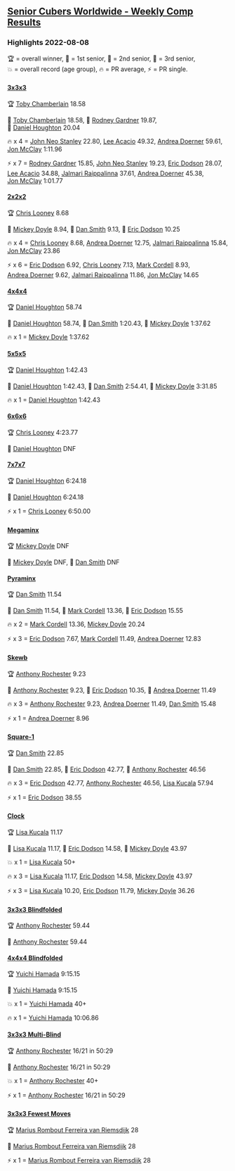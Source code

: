 <style>table {white-space: nowrap;}</style>
<link rel="stylesheet" type="text/css" href="/scw-comp/css/flags.css" />

## [Senior Cubers Worldwide - Weekly Comp Results](/scw-comp/results/)
### Highlights 2022-08-08

<span style="white-space: nowrap;">🏆 = overall winner</span>, <span style="white-space: nowrap;">🥇 = 1st senior</span>, <span style="white-space: nowrap;">🥈 = 2nd senior</span>, <span style="white-space: nowrap;">🥉 = 3rd senior</span>, <span style="white-space: nowrap;">💥 = overall record (age group)</span>, <span style="white-space: nowrap;">🔥 = PR average</span>, <span style="white-space: nowrap;">⚡ = PR single</span>.

#### [3x3x3](333.md)

<span style="white-space: nowrap;">🏆 [Toby Chamberlain](../../persons/toby_chamberlain/333.md) 18.58</span>

<span style="white-space: nowrap;">🥇 [Toby Chamberlain](../../persons/toby_chamberlain/333.md) 18.58</span>, <span style="white-space: nowrap;">🥈 [Rodney Gardner](../../persons/rodney_gardner/333.md) 19.87</span>, <span style="white-space: nowrap;">🥉 [Daniel Houghton](../../persons/daniel_houghton/333.md) 20.04</span>

🔥 x 4 = <span style="white-space: nowrap;">[John Neo Stanley](../../persons/john_neo_stanley/333.md) 22.80</span>, <span style="white-space: nowrap;">[Lee Acacio](../../persons/lee_acacio/333.md) 49.32</span>, <span style="white-space: nowrap;">[Andrea Doerner](../../persons/andrea_doerner/333.md) 59.61</span>, <span style="white-space: nowrap;">[Jon McClay](../../persons/jon_mcclay/333.md) 1:11.96</span>

⚡ x 7 = <span style="white-space: nowrap;">[Rodney Gardner](../../persons/rodney_gardner/333.md) 15.85</span>, <span style="white-space: nowrap;">[John Neo Stanley](../../persons/john_neo_stanley/333.md) 19.23</span>, <span style="white-space: nowrap;">[Eric Dodson](../../persons/eric_dodson/333.md) 28.07</span>, <span style="white-space: nowrap;">[Lee Acacio](../../persons/lee_acacio/333.md) 34.88</span>, <span style="white-space: nowrap;">[Jalmari Raippalinna](../../persons/jalmari_raippalinna/333.md) 37.61</span>, <span style="white-space: nowrap;">[Andrea Doerner](../../persons/andrea_doerner/333.md) 45.38</span>, <span style="white-space: nowrap;">[Jon McClay](../../persons/jon_mcclay/333.md) 1:01.77</span>

#### [2x2x2](222.md)

<span style="white-space: nowrap;">🏆 [Chris Looney](../../persons/chris_looney/222.md) 8.68</span>

<span style="white-space: nowrap;">🥇 [Mickey Doyle](../../persons/mickey_doyle/222.md) 8.94</span>, <span style="white-space: nowrap;">🥈 [Dan Smith](../../persons/dan_smith/222.md) 9.13</span>, <span style="white-space: nowrap;">🥉 [Eric Dodson](../../persons/eric_dodson/222.md) 10.25</span>

🔥 x 4 = <span style="white-space: nowrap;">[Chris Looney](../../persons/chris_looney/222.md) 8.68</span>, <span style="white-space: nowrap;">[Andrea Doerner](../../persons/andrea_doerner/222.md) 12.75</span>, <span style="white-space: nowrap;">[Jalmari Raippalinna](../../persons/jalmari_raippalinna/222.md) 15.84</span>, <span style="white-space: nowrap;">[Jon McClay](../../persons/jon_mcclay/222.md) 23.86</span>

⚡ x 6 = <span style="white-space: nowrap;">[Eric Dodson](../../persons/eric_dodson/222.md) 6.92</span>, <span style="white-space: nowrap;">[Chris Looney](../../persons/chris_looney/222.md) 7.13</span>, <span style="white-space: nowrap;">[Mark Cordell](../../persons/mark_cordell/222.md) 8.93</span>, <span style="white-space: nowrap;">[Andrea Doerner](../../persons/andrea_doerner/222.md) 9.62</span>, <span style="white-space: nowrap;">[Jalmari Raippalinna](../../persons/jalmari_raippalinna/222.md) 11.86</span>, <span style="white-space: nowrap;">[Jon McClay](../../persons/jon_mcclay/222.md) 14.65</span>

#### [4x4x4](444.md)

<span style="white-space: nowrap;">🏆 [Daniel Houghton](../../persons/daniel_houghton/444.md) 58.74</span>

<span style="white-space: nowrap;">🥇 [Daniel Houghton](../../persons/daniel_houghton/444.md) 58.74</span>, <span style="white-space: nowrap;">🥈 [Dan Smith](../../persons/dan_smith/444.md) 1:20.43</span>, <span style="white-space: nowrap;">🥉 [Mickey Doyle](../../persons/mickey_doyle/444.md) 1:37.62</span>

🔥 x 1 = <span style="white-space: nowrap;">[Mickey Doyle](../../persons/mickey_doyle/444.md) 1:37.62</span>

#### [5x5x5](555.md)

<span style="white-space: nowrap;">🏆 [Daniel Houghton](../../persons/daniel_houghton/555.md) 1:42.43</span>

<span style="white-space: nowrap;">🥇 [Daniel Houghton](../../persons/daniel_houghton/555.md) 1:42.43</span>, <span style="white-space: nowrap;">🥈 [Dan Smith](../../persons/dan_smith/555.md) 2:54.41</span>, <span style="white-space: nowrap;">🥉 [Mickey Doyle](../../persons/mickey_doyle/555.md) 3:31.85</span>

🔥 x 1 = <span style="white-space: nowrap;">[Daniel Houghton](../../persons/daniel_houghton/555.md) 1:42.43</span>

#### [6x6x6](666.md)

<span style="white-space: nowrap;">🏆 [Chris Looney](../../persons/chris_looney/666.md) 4:23.77</span>

<span style="white-space: nowrap;">🥇 [Daniel Houghton](../../persons/daniel_houghton/666.md) DNF</span>

#### [7x7x7](777.md)

<span style="white-space: nowrap;">🏆 [Daniel Houghton](../../persons/daniel_houghton/777.md) 6:24.18</span>

<span style="white-space: nowrap;">🥇 [Daniel Houghton](../../persons/daniel_houghton/777.md) 6:24.18</span>

⚡ x 1 = <span style="white-space: nowrap;">[Chris Looney](../../persons/chris_looney/777.md) 6:50.00</span>

#### [Megaminx](minx.md)

<span style="white-space: nowrap;">🏆 [Mickey Doyle](../../persons/mickey_doyle/minx.md) DNF</span>

<span style="white-space: nowrap;">🥇 [Mickey Doyle](../../persons/mickey_doyle/minx.md) DNF</span>, <span style="white-space: nowrap;">🥈 [Dan Smith](../../persons/dan_smith/minx.md) DNF</span>

#### [Pyraminx](pyram.md)

<span style="white-space: nowrap;">🏆 [Dan Smith](../../persons/dan_smith/pyram.md) 11.54</span>

<span style="white-space: nowrap;">🥇 [Dan Smith](../../persons/dan_smith/pyram.md) 11.54</span>, <span style="white-space: nowrap;">🥈 [Mark Cordell](../../persons/mark_cordell/pyram.md) 13.36</span>, <span style="white-space: nowrap;">🥉 [Eric Dodson](../../persons/eric_dodson/pyram.md) 15.55</span>

🔥 x 2 = <span style="white-space: nowrap;">[Mark Cordell](../../persons/mark_cordell/pyram.md) 13.36</span>, <span style="white-space: nowrap;">[Mickey Doyle](../../persons/mickey_doyle/pyram.md) 20.24</span>

⚡ x 3 = <span style="white-space: nowrap;">[Eric Dodson](../../persons/eric_dodson/pyram.md) 7.67</span>, <span style="white-space: nowrap;">[Mark Cordell](../../persons/mark_cordell/pyram.md) 11.49</span>, <span style="white-space: nowrap;">[Andrea Doerner](../../persons/andrea_doerner/pyram.md) 12.83</span>

#### [Skewb](skewb.md)

<span style="white-space: nowrap;">🏆 [Anthony Rochester](../../persons/anthony_rochester/skewb.md) 9.23</span>

<span style="white-space: nowrap;">🥇 [Anthony Rochester](../../persons/anthony_rochester/skewb.md) 9.23</span>, <span style="white-space: nowrap;">🥈 [Eric Dodson](../../persons/eric_dodson/skewb.md) 10.35</span>, <span style="white-space: nowrap;">🥉 [Andrea Doerner](../../persons/andrea_doerner/skewb.md) 11.49</span>

🔥 x 3 = <span style="white-space: nowrap;">[Anthony Rochester](../../persons/anthony_rochester/skewb.md) 9.23</span>, <span style="white-space: nowrap;">[Andrea Doerner](../../persons/andrea_doerner/skewb.md) 11.49</span>, <span style="white-space: nowrap;">[Dan Smith](../../persons/dan_smith/skewb.md) 15.48</span>

⚡ x 1 = <span style="white-space: nowrap;">[Andrea Doerner](../../persons/andrea_doerner/skewb.md) 8.96</span>

#### [Square-1](sq1.md)

<span style="white-space: nowrap;">🏆 [Dan Smith](../../persons/dan_smith/sq1.md) 22.85</span>

<span style="white-space: nowrap;">🥇 [Dan Smith](../../persons/dan_smith/sq1.md) 22.85</span>, <span style="white-space: nowrap;">🥈 [Eric Dodson](../../persons/eric_dodson/sq1.md) 42.77</span>, <span style="white-space: nowrap;">🥉 [Anthony Rochester](../../persons/anthony_rochester/sq1.md) 46.56</span>

🔥 x 3 = <span style="white-space: nowrap;">[Eric Dodson](../../persons/eric_dodson/sq1.md) 42.77</span>, <span style="white-space: nowrap;">[Anthony Rochester](../../persons/anthony_rochester/sq1.md) 46.56</span>, <span style="white-space: nowrap;">[Lisa Kucala](../../persons/lisa_kucala/sq1.md) 57.94</span>

⚡ x 1 = <span style="white-space: nowrap;">[Eric Dodson](../../persons/eric_dodson/sq1.md) 38.55</span>

#### [Clock](clock.md)

<span style="white-space: nowrap;">🏆 [Lisa Kucala](../../persons/lisa_kucala/clock.md) 11.17</span>

<span style="white-space: nowrap;">🥇 [Lisa Kucala](../../persons/lisa_kucala/clock.md) 11.17</span>, <span style="white-space: nowrap;">🥈 [Eric Dodson](../../persons/eric_dodson/clock.md) 14.58</span>, <span style="white-space: nowrap;">🥉 [Mickey Doyle](../../persons/mickey_doyle/clock.md) 43.97</span>

💥 x 1 = <span style="white-space: nowrap;">[Lisa Kucala](../../persons/lisa_kucala/clock.md) 50+</span>

🔥 x 3 = <span style="white-space: nowrap;">[Lisa Kucala](../../persons/lisa_kucala/clock.md) 11.17</span>, <span style="white-space: nowrap;">[Eric Dodson](../../persons/eric_dodson/clock.md) 14.58</span>, <span style="white-space: nowrap;">[Mickey Doyle](../../persons/mickey_doyle/clock.md) 43.97</span>

⚡ x 3 = <span style="white-space: nowrap;">[Lisa Kucala](../../persons/lisa_kucala/clock.md) 10.20</span>, <span style="white-space: nowrap;">[Eric Dodson](../../persons/eric_dodson/clock.md) 11.79</span>, <span style="white-space: nowrap;">[Mickey Doyle](../../persons/mickey_doyle/clock.md) 36.26</span>

#### [3x3x3 Blindfolded](333bf.md)

<span style="white-space: nowrap;">🏆 [Anthony Rochester](../../persons/anthony_rochester/333bf.md) 59.44</span>

<span style="white-space: nowrap;">🥇 [Anthony Rochester](../../persons/anthony_rochester/333bf.md) 59.44</span>

#### [4x4x4 Blindfolded](444bf.md)

<span style="white-space: nowrap;">🏆 [Yuichi Hamada](../../persons/yuichi_hamada/444bf.md) 9:15.15</span>

<span style="white-space: nowrap;">🥇 [Yuichi Hamada](../../persons/yuichi_hamada/444bf.md) 9:15.15</span>

💥 x 1 = <span style="white-space: nowrap;">[Yuichi Hamada](../../persons/yuichi_hamada/444bf.md) 40+</span>

🔥 x 1 = <span style="white-space: nowrap;">[Yuichi Hamada](../../persons/yuichi_hamada/444bf.md) 10:06.86</span>

#### [3x3x3 Multi-Blind](333mbf.md)

<span style="white-space: nowrap;">🏆 [Anthony Rochester](../../persons/anthony_rochester/333mbf.md) 16/21 in 50:29</span>

<span style="white-space: nowrap;">🥇 [Anthony Rochester](../../persons/anthony_rochester/333mbf.md) 16/21 in 50:29</span>

💥 x 1 = <span style="white-space: nowrap;">[Anthony Rochester](../../persons/anthony_rochester/333mbf.md) 40+</span>

⚡ x 1 = <span style="white-space: nowrap;">[Anthony Rochester](../../persons/anthony_rochester/333mbf.md) 16/21 in 50:29</span>

#### [3x3x3 Fewest Moves](333fm.md)

<span style="white-space: nowrap;">🏆 [Marius Rombout Ferreira van Riemsdijk](../../persons/marius_rombout_ferreira_van_riemsdijk/333fm.md) 28</span>

<span style="white-space: nowrap;">🥇 [Marius Rombout Ferreira van Riemsdijk](../../persons/marius_rombout_ferreira_van_riemsdijk/333fm.md) 28</span>

⚡ x 1 = <span style="white-space: nowrap;">[Marius Rombout Ferreira van Riemsdijk](../../persons/marius_rombout_ferreira_van_riemsdijk/333fm.md) 28</span>


<!-- Global site tag (gtag.js) - Google Analytics -->
<script async src="https://www.googletagmanager.com/gtag/js?id=UA-86348435-3"></script>
<script>window.dataLayer = window.dataLayer || []; function gtag() {dataLayer.push(arguments);} gtag('js', new Date()); gtag('config', 'UA-86348435-3');</script>
